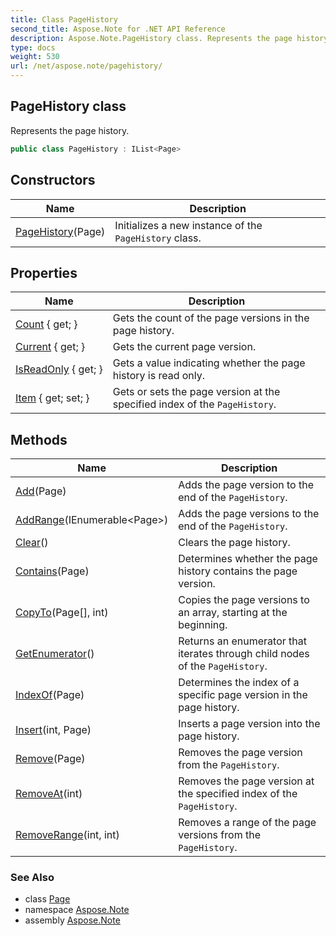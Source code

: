 ```yaml
---
title: Class PageHistory
second_title: Aspose.Note for .NET API Reference
description: Aspose.Note.PageHistory class. Represents the page history
type: docs
weight: 530
url: /net/aspose.note/pagehistory/
---
```

## PageHistory class

Represents the page history.

```csharp
public class PageHistory : IList<Page>
```

## Constructors

| Name | Description |
| --- | --- |
| [PageHistory](pagehistory/)(Page) | Initializes a new instance of the `PageHistory` class. |

## Properties

| Name | Description |
| --- | --- |
| [Count](../../aspose.note/pagehistory/count/) { get; } | Gets the count of the page versions in the page history. |
| [Current](../../aspose.note/pagehistory/current/) { get; } | Gets the current page version. |
| [IsReadOnly](../../aspose.note/pagehistory/isreadonly/) { get; } | Gets a value indicating whether the page history is read only. |
| [Item](../../aspose.note/pagehistory/item/) { get; set; } | Gets or sets the page version at the specified index of the `PageHistory`. |

## Methods

| Name | Description |
| --- | --- |
| [Add](../../aspose.note/pagehistory/add/)(Page) | Adds the page version to the end of the `PageHistory`. |
| [AddRange](../../aspose.note/pagehistory/addrange/)(IEnumerable&lt;Page&gt;) | Adds the page versions to the end of the `PageHistory`. |
| [Clear](../../aspose.note/pagehistory/clear/)() | Clears the page history. |
| [Contains](../../aspose.note/pagehistory/contains/)(Page) | Determines whether the page history contains the page version. |
| [CopyTo](../../aspose.note/pagehistory/copyto/)(Page[], int) | Copies the page versions to an array, starting at the beginning. |
| [GetEnumerator](../../aspose.note/pagehistory/getenumerator/)() | Returns an enumerator that iterates through child nodes of the `PageHistory`. |
| [IndexOf](../../aspose.note/pagehistory/indexof/)(Page) | Determines the index of a specific page version in the page history. |
| [Insert](../../aspose.note/pagehistory/insert/)(int, Page) | Inserts a page version into the page history. |
| [Remove](../../aspose.note/pagehistory/remove/)(Page) | Removes the page version from the `PageHistory`. |
| [RemoveAt](../../aspose.note/pagehistory/removeat/)(int) | Removes the page version at the specified index of the `PageHistory`. |
| [RemoveRange](../../aspose.note/pagehistory/removerange/)(int, int) | Removes a range of the page versions from the `PageHistory`. |

### See Also

* class [Page](../page/)
* namespace [Aspose.Note](../../aspose.note/)
* assembly [Aspose.Note](../../)


